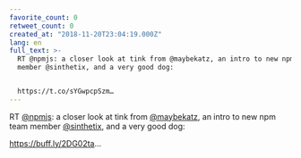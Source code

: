 ```yaml
---
favorite_count: 0
retweet_count: 0
created_at: "2018-11-20T23:04:19.000Z"
lang: en
full_text: >-
  RT @npmjs: a closer look at tink from @maybekatz, an intro to new npm team
  member @sinthetix, and a very good dog:


  https://t.co/sYGwpcpSzm…
---
```


RT [@npmjs](https://twitter.com/npmjs): a closer look at tink from
[@maybekatz](https://twitter.com/maybekatz), an intro to new npm team member
[@sinthetix](https://twitter.com/sinthetix), and a very good dog:

<https://buff.ly/2DG02ta>…
